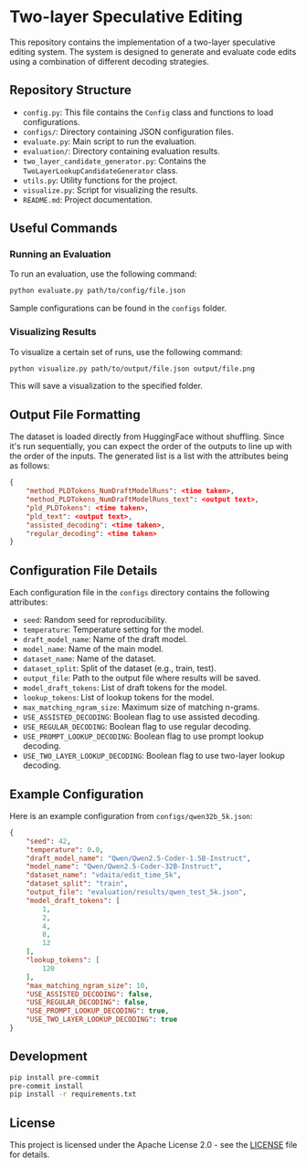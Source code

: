 # Two-layer Speculative Editing

This repository contains the implementation of a two-layer speculative editing system. The system is designed to generate and evaluate code edits using a combination of different decoding strategies.

## Repository Structure

- `config.py`: This file contains the `Config` class and functions to load configurations.
- `configs/`: Directory containing JSON configuration files.
- `evaluate.py`: Main script to run the evaluation.
- `evaluation/`: Directory containing evaluation results.
- `two_layer_candidate_generator.py`: Contains the `TwoLayerLookupCandidateGenerator` class.
- `utils.py`: Utility functions for the project.
- `visualize.py`: Script for visualizing the results.
- `README.md`: Project documentation.

## Useful Commands

### Running an Evaluation

To run an evaluation, use the following command:

```sh
python evaluate.py path/to/config/file.json
```

Sample configurations can be found in the `configs` folder.

### Visualizing Results

To visualize a certain set of runs, use the following command:

```sh
python visualize.py path/to/output/file.json output/file.png
```

This will save a visualization to the specified folder.

## Output File Formatting

The dataset is loaded directly from HuggingFace without shuffling. Since it's run sequentially, you can expect the order of the outputs to line up with the order of the inputs. The generated list is a list with the attributes being as follows:

```json
{
    "method_PLDTokens_NumDraftModelRuns": <time taken>,
    "method_PLDTokens_NumDraftModelRuns_text": <output text>,
    "pld_PLDTokens": <time taken>,
    "pld_text": <output text>,
    "assisted_decoding": <time taken>,
    "regular_decoding": <time taken>
}
```

## Configuration File Details

Each configuration file in the `configs` directory contains the following attributes:

- `seed`: Random seed for reproducibility.
- `temperature`: Temperature setting for the model.
- `draft_model_name`: Name of the draft model.
- `model_name`: Name of the main model.
- `dataset_name`: Name of the dataset.
- `dataset_split`: Split of the dataset (e.g., train, test).
- `output_file`: Path to the output file where results will be saved.
- `model_draft_tokens`: List of draft tokens for the model.
- `lookup_tokens`: List of lookup tokens for the model.
- `max_matching_ngram_size`: Maximum size of matching n-grams.
- `USE_ASSISTED_DECODING`: Boolean flag to use assisted decoding.
- `USE_REGULAR_DECODING`: Boolean flag to use regular decoding.
- `USE_PROMPT_LOOKUP_DECODING`: Boolean flag to use prompt lookup decoding.
- `USE_TWO_LAYER_LOOKUP_DECODING`: Boolean flag to use two-layer lookup decoding.

## Example Configuration

Here is an example configuration from `configs/qwen32b_5k.json`:

```json
{
    "seed": 42,
    "temperature": 0.0,
    "draft_model_name": "Qwen/Qwen2.5-Coder-1.5B-Instruct",
    "model_name": "Qwen/Qwen2.5-Coder-32B-Instruct",
    "dataset_name": "vdaita/edit_time_5k",
    "dataset_split": "train",
    "output_file": "evaluation/results/qwen_test_5k.json",
    "model_draft_tokens": [
        1,
        2,
        4,
        8,
        12
    ],
    "lookup_tokens": [
        120
    ],
    "max_matching_ngram_size": 10,
    "USE_ASSISTED_DECODING": false,
    "USE_REGULAR_DECODING": false,
    "USE_PROMPT_LOOKUP_DECODING": true,
    "USE_TWO_LAYER_LOOKUP_DECODING": true
}
```

## Development

```bash
pip install pre-commit
pre-commit install
pip install -r requirements.txt
```

## License

This project is licensed under the Apache License 2.0 - see the [LICENSE](LICENSE) file for details.
